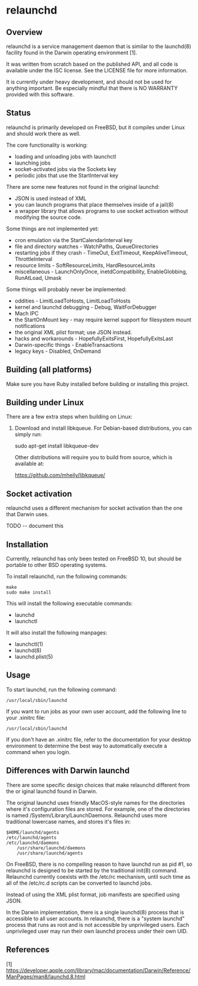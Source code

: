 # relaunchd

## Overview 

relaunchd is a service management daemon that is similar to the launchd(8) facility
found in the Darwin operating environment [1].

It was written from scratch based on the published API, and all code is available
under the ISC license. See the LICENSE file for more information.

It is currently under heavy development, and should not be used for anything important.
Be especially mindful that there is NO WARRANTY provided with this software.

## Status

relaunchd is primarily developed on FreeBSD, but it compiles under Linux and should work
there as well.

The core functionality is working:
* loading and unloading jobs with launchctl
* launching jobs
* socket-activated jobs via the Sockets key
* periodic jobs that use the StartInterval key

There are some new features not found in the original launchd:
* JSON is used instead of XML
* you can launch programs that place themselves inside of a jail(8)
* a wrapper library that allows programs to use socket activation
  without modifying the source code.
   
Some things are not implemented yet:
* cron emulation via the StartCalendarInterval key
* file and directory watches - WatchPaths, QueueDirectories
* restarting jobs if they crash - TimeOut, ExitTimeout, KeepAliveTimeout, ThrottleInterval
* resource limits - SoftResourceLimits, HardResourceLimits
* miscellaneous - LaunchOnlyOnce, inetdCompatibility, EnableGlobbing, RunAtLoad, Umask

Some things will probably never be implemented:
* oddities - LimitLoadToHosts, LimitLoadToHosts
* kernel and launchd debugging - Debug, WaitForDebugger
* Mach IPC
* the StartOnMount key - may require kernel support for filesystem mount notifications
* the original XML plist format; use JSON instead.
* hacks and workarounds - HopefullyExitsFirst, HopefullyExitsLast
* Darwin-specific things - EnableTransactions
* legacy keys - Disabled, OnDemand

## Building (all platforms)

Make sure you have Ruby installed before building or installing this project.

## Building under Linux

There are a few extra steps when building on Linux:

1. Download and install libkqueue. For Debian-based distributions, you can simply run:

	sudo apt-get install libkqueue-dev

   Other distributions will require you to build from source, which is available at:

	https://github.com/mheily/libkqueue/

## Socket activation

relaunchd uses a different mechanism for socket activation than the one that Darwin uses.

TODO -- document this

## Installation 

Currently, relaunchd has only been tested on FreeBSD 10, but should be portable to other BSD
operating systems. 

To install relaunchd, run the following commands:

	make
	sudo make install

This will install the following executable commands:
* launchd
* launchctl

It will also install the following manpages: 

* launchctl(1)
* launchd(8)
* launchd.plist(5)

## Usage

To start launchd, run the following command:

	/usr/local/sbin/launchd

If you want to run jobs as your own user account, add the following line to your .xinitrc
file:

	/usr/local/sbin/launchd

If you don't have an .xinitrc file, refer to the documentation for your desktop environment
to determine the best way to automatically execute a command when you login.

## Differences with Darwin launchd

There are some specific design choices that make relaunchd different from the or
iginal launchd found in Darwin.

The original launchd uses friendly MacOS-style names for the directories where it's
configuration files are stored.  For example, one of the directories is 
named /System/Library/LaunchDaemons. Relaunchd uses more traditional lowercase 
names, and stores it's files in:

	$HOME/launchd/agents
	/etc/launchd/agents
	/etc/launchd/daemons
        /usr/share/launchd/daemons
        /usr/share/launchd/agents

On FreeBSD, there is no compelling reason to have launchd run as pid #1, so 
relaunchd is designed to be started by the traditional init(8) command. Relaunchd currently 
coexists with the /etc/rc mechanism, until such time as all of the /etc/rc.d scripts can be converted to launchd jobs.

Instead of using the XML plist format, job manifests are specified using JSON.

In the Darwin implementation, there is a single launchd(8) process that is accessible to all user accounts.
In relaunchd, there is a "system launchd" process that runs as root and is not accessible by unprivileged users. 
Each unprivileged user may run their own launchd process under their own UID.

## References

[1] https://developer.apple.com/library/mac/documentation/Darwin/Reference/ManPages/man8/launchd.8.html
